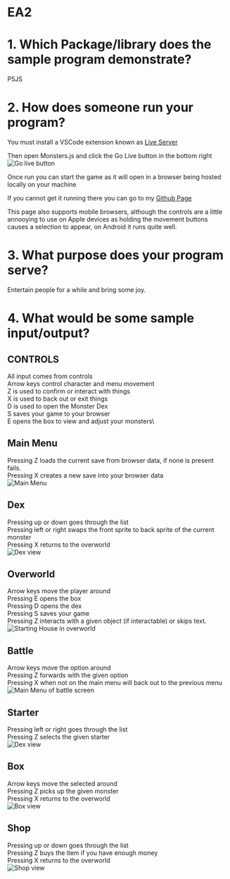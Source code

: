# EA2

# 1. Which Package/library does the sample program demonstrate?

P5JS

# 2. How does someone run your program?

You must install a VSCode extension known as [Live Server](https://marketplace.visualstudio.com/items?itemName=ritwickdey.LiveServer)

Then open Monsters.js and click the Go Live button in the bottom right\
![Go live button](<Markdown Images/image.png>)

Once run you can start the game as it will open in a browser being hosted locally on your machine

If you cannot get it running there you can go to my [Github Page](https://braydonarmstrong.github.io)

This page also supports mobile browsers, although the controls are a little annooying to use on Apple devices as holding the movement buttons causes a selection to appear, on Android it runs quite well.

# 3. What purpose does your program serve?

Entertain people for a while and bring some joy.

# 4. What would be some sample input/output?

## CONTROLS

All input comes from controls\
Arrow keys control character and menu movement\
Z is used to confirm or interact with things\
X is used to back out or exit things\
D is used to open the Monster Dex\
S saves your game to your browser\
E opens the box to view and adjust your monsters\

## Main Menu
Pressing Z loads the current save from browser data, if none is present fails.\
Pressing X creates a new save into your browser data\
![Main Menu](<Markdown Images/image2.png>)

## Dex
Pressing up or down goes through the list\
Pressing left or right swaps the front sprite to back sprite of the current monster\
Pressing X returns to the overworld\
![Dex view](<Markdown Images/image5.png>)

## Overworld
Arrow keys move the player around\
Pressing E opens the box\
Pressing D opens the dex\
Pressing S saves your game\
Pressing Z interacts with a given object (if interactable) or skips text.\
![Starting House in overworld](<Markdown Images/image3.png>)

## Battle
Arrow keys move the option around\
Pressing Z forwards with the given option\
Pressing X when not on the main menu will back out to the previous menu\
![Main Menu of battle screen](<Markdown Images/image4.png>)

## Starter
Pressing left or right goes through the list\
Pressing Z selects the given starter\
![Dex view](<Markdown Images/image8.png>)

## Box
Arrow keys move the selected around\
Pressing Z picks up the given monster\
Pressing X returns to the overworld\
![Box view](<Markdown Images/image6.png>)

## Shop
Pressing up or down goes through the list\
Pressing Z buys the item if you have enough money\
Pressing X returns to the overworld\
![Shop view](<Markdown Images/image7.png>)
